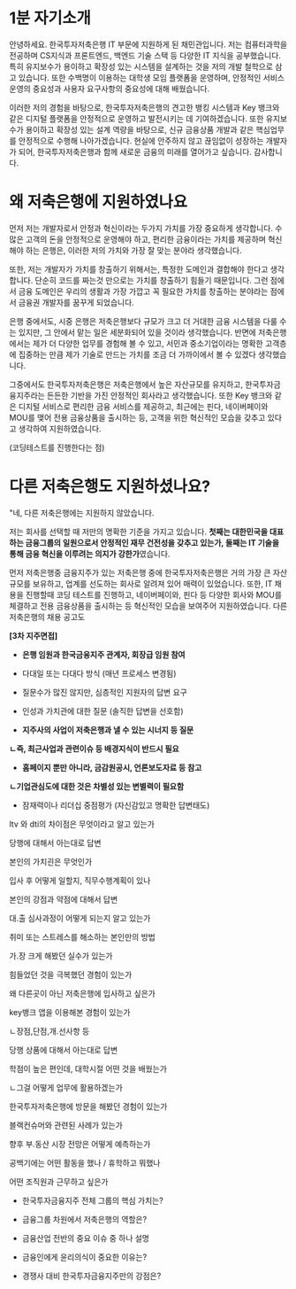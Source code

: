 
# 1분 자기소개
안녕하세요. 한국투자저축은행 IT 부문에 지원하게 된 채민관입니다. 
저는 컴퓨터과학을 전공하며 CS지식과 프론트엔드, 백엔드 기술 스택 등 다양한 IT 지식을 공부했습니다. 특히 유지보수가 용이하고 확장성 있는 시스템을 설계하는 것을 저의 개발 철학으로 삼고 있습니다. 또한 수백명이 이용하는 대학생 모임 플랫폼을 운영하며, 안정적인 서비스 운영의 중요성과 사용자 요구사항의 중요성에 대해 배웠습니다.

이러한 저의 경험을 바탕으로, 한국투자저축은행의 견고한 뱅킹 시스템과 Key 뱅크와 같은 디지털 플랫폼을 안정적으로 운영하고 발전시키는 데 기여하겠습니다. 또한 유지보수가 용이하고 확장성 있는 설계 역량을 바탕으로, 신규 금융상품 개발과 같은 핵심업무를 안정적으로 수행해 나아가겠습니다. 현실에 안주하지 않고 끊임없이 성장하는 개발자가 되어, 한국투자저축은행과 함께 새로운 금융의 미래를 열어가고 싶습니다. 감사합니다.

# 왜 저축은행에 지원하였나요

먼저 저는 개발자로서 안정과 혁신이라는 두가지 가치를 가장 중요하게 생각합니다. 수많은 고객의 돈을 안정적으로 운영해야 하고, 편리한 금융이라는 가치를 제공하며 혁신해야 하는 은행은, 이러한 저의 가치와 가장 잘 맞는 분야라 생각했습니다.

또한, 저는 개발자가 가치를 창출하기 위해서는, 특정한 도메인과 결합해야 한다고 생각합니다. 단순히 코드를 짜는것 만으로는 가치를 창출하기 힘들기 때문입니다. 그런 점에서 금융 도메인은 우리의 생활과 가장 가깝고 꼭 필요한 가치를 창출하는 분야라는 점에서 금융권 개발자를 꿈꾸게 되었습니다.

은행 중에서도, 시중 은행은 저축은행보다 규모가 크고 더 거대한 금융 시스템을 다룰 수는 있지만, 그 안에서 맡는 일은 세분화되어 있을 것이라 생각했습니다. 반면에 저축은행에서는 제가 더 다양한 업무를 경험해 볼 수 있고, 서민과 중소기업이라는 명확한 고객층에 집중하는 만큼 제가 기술로 만드는 가치를 조금 더 가까이에서 볼 수 있겠다 생각했습니다.

그중에서도 한국투자저축은행은 저축은행에서 높은 자산규모를 유지하고, 한국투자금융지주라는 든든한 기반을 가진 안정적인 회사라고 생각했습니다. 또한 Key 뱅크와 같은 디지털 서비스로 편리한 금융 서비스를 제공하고, 최근에는 핀다, 네이버페이와 MOU를 맺어 전용 금융상품을 출시하는 등, 고객을 위한 혁신적인 모습을 갖추고 있다고 생각하여 지원하였습니다.

(코딩테스트를 진행한다는 점)
# 다른 저축은행도 지원하셨나요?

"네, 다른 저축은행에는 지원하지 않았습니다.

저는 회사를 선택할 때 저만의 명확한 기준을 가지고 있습니다. **첫째는 대한민국을 대표하는 금융그룹의 일원으로서 안정적인 재무 건전성을 갖추고 있는가, 둘째는 IT 기술을 통해 금융 혁신을 이루려는 의지가 강한가**였습니다.

먼저 저축은행중 금융지주가 있는 저축은행 중에 한국투자저축은행은 거의 가장 큰 자산 규모를 보유하고, 업계를 선도하는 회사로 알려져 있어 매력이 있었습니다.
또한, IT 채용을 진행할때 코딩 테스트를 진행하고, 네이버페이와, 핀다 등 다양한 회사와 MOU를 체결하고 전용 금융상품을 출시하는 등 혁신적인 모습을 보여주어 지원하였습니다. 다른 저축은행의 채용 공고도 













**[3차 지주면접]**

- **은행 임원과 한국금융지주 관계자, 회장급 임원 참여**
    
- 다대일 또는 다대다 방식 (매년 프로세스 변경됨)
    
- 질문수가 많진 않지만, 심층적인 지원자의 답변 요구
    
- 인성과 가치관에 대한 질문 (솔직한 답변을 선호함)
    
- **지주사의 사업이 저축은행과 낼 수 있는 시너지 등 질문**
    

**ㄴ즉, 최근사업과 관련이슈 등 배경지식이 반드시 필요**

- **홈페이지 뿐만 아니라, 금감원공시, 언론보도자료 등 참고**
    

**ㄴ기업관심도에 대한 것은 차별성 있는 변별력이 필요함**

- 잠재력이나 리더십 중점평가 (자신감있고 명확한 답변태도)


ltv 와 dti의 차이점은 무엇이라고 알고 있는가

당행에 대해서 아는대로 답변

본인의 가치괸은 무엇인가

입사 후 어떻게 일할지, 직무수행계획이 있나

본인의 강점과 약점에 대해서 답변

대.출 심사과정이 어떻게 되는지 알고 있는가

취미 또는 스트레스를 해소하는 본인만의 방법

가.장 크게 해봤던 실수가 있는가

힘들었던 것을 극복했던 경험이 있는가

왜 다른곳이 아닌 저축은행에 입사하고 싶은가

key뱅크 앱을 이용해본 경험이 있는가

ㄴ장점,단점,개.선사항 등

당행 상품에 대해서 아는대로 답변

학점이 높은 편인데, 대학시절 어떤 것을 배웠는가

ㄴ그걸 어떻게 업무에 활용하겠는가

한국투자저축은행에 방문을 해봤던 경험이 있는가

블랙컨슈머와 관련된 사례가 있는가

향후 부.동산 시장 전망은 어떻게 예측하는가

공백기에는 어떤 활동을 했나 / 휴학하고 뭐했나

어떤 조직원과 근무하고 싶은가

- 한국투자금융지주 전체 그룹의 핵심 가치는?

- 금융그룹 차원에서 저축은행의 역할은?

- 금융산업 전반의 중요 이슈 중 하나 설명

- 금융인에게 윤리의식이 중요한 이유는?

- 경쟁사 대비 한국투자금융지주만의 강점은?
